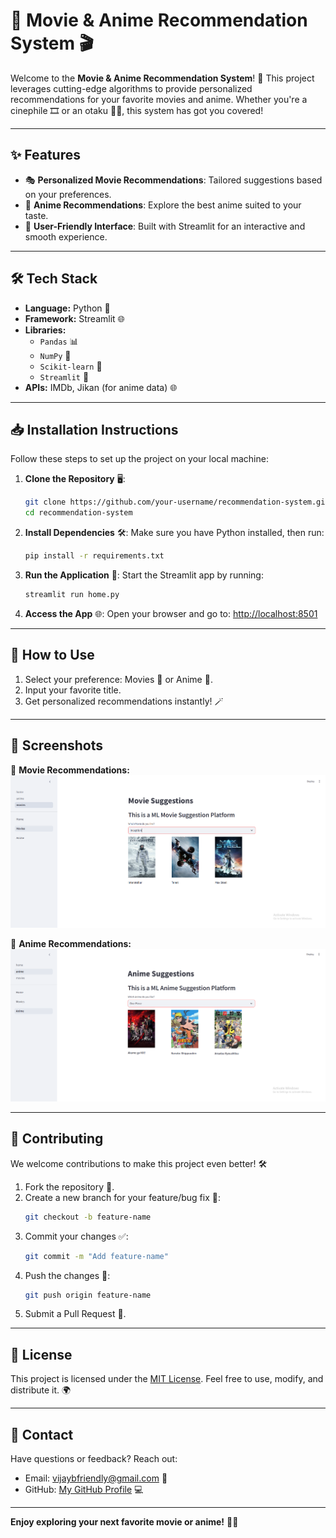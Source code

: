 # 🎥 Movie & Anime Recommendation System 🎬

Welcome to the **Movie & Anime Recommendation System**! 🌟 This project leverages cutting-edge algorithms to provide personalized recommendations for your favorite movies and anime. Whether you're a cinephile 🎞️ or an otaku 🧝‍♂️, this system has got you covered!

---

## ✨ Features
- 🎭 **Personalized Movie Recommendations**: Tailored suggestions based on your preferences.
- 🎨 **Anime Recommendations**: Explore the best anime suited to your taste.
- 🤝 **User-Friendly Interface**: Built with Streamlit for an interactive and smooth experience.

---

## 🛠️ Tech Stack

- **Language:** Python 🐍
- **Framework:** Streamlit 🌐
- **Libraries:**
  - `Pandas` 📊
  - `NumPy` 🔢
  - `Scikit-learn` 🤖
  - `Streamlit` 🚀
- **APIs:** IMDb, Jikan (for anime data) 🌐

---

## 📥 Installation Instructions

Follow these steps to set up the project on your local machine:

1. **Clone the Repository** 🖥️:
   ```bash
   git clone https://github.com/your-username/recommendation-system.git
   cd recommendation-system
   ```

2. **Install Dependencies** 🛠️:
   Make sure you have Python installed, then run:
   ```bash
   pip install -r requirements.txt
   ```

3. **Run the Application** 🚀:
   Start the Streamlit app by running:
   ```bash
   streamlit run home.py
   ```

4. **Access the App** 🌐:
   Open your browser and go to: [http://localhost:8501](http://localhost:8501)

---

## 🚀 How to Use
1. Select your preference: Movies 🎥 or Anime 🐉.
2. Input your favorite title.
3. Get personalized recommendations instantly! 🪄

---

## 🌟 Screenshots

🎥 **Movie Recommendations:**
![Movies Screenshot](Images/movie-recommendation.png)

🐉 **Anime Recommendations:**
![Anime Screenshot](Images/anime-recommendation.png)

---

## 🤝 Contributing
We welcome contributions to make this project even better! 🛠️

1. Fork the repository 🍴.
2. Create a new branch for your feature/bug fix 🔧:
   ```bash
   git checkout -b feature-name
   ```
3. Commit your changes ✅:
   ```bash
   git commit -m "Add feature-name"
   ```
4. Push the changes 🔄:
   ```bash
   git push origin feature-name
   ```
5. Submit a Pull Request 🚀.

---

## 📜 License
This project is licensed under the [MIT License](LICENSE). Feel free to use, modify, and distribute it. 🌍

---

## 📧 Contact
Have questions or feedback? Reach out:
- Email: vijaybfriendly@gmail.com 📩
- GitHub: [My GitHub Profile](https://github.com/Vijay-Janarthanan) 💻

---

**Enjoy exploring your next favorite movie or anime!** 🎉🍿

